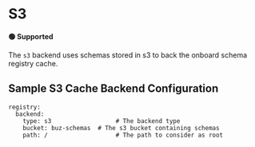 # S3

**🟢 Supported**

The `s3` backend uses schemas stored in s3 to back the onboard schema registry cache.

## Sample S3 Cache Backend Configuration

```
registry:
  backend:
    type: s3                  # The backend type
    bucket: buz-schemas  # The s3 bucket containing schemas
    path: /                   # The path to consider as root
```
